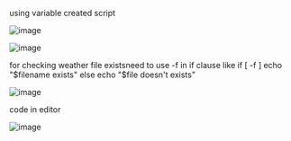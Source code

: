 

using variable created script

![image](https://user-images.githubusercontent.com/85178565/228634041-2b8079ed-b7b5-4ab9-8dc0-fa17436f15b0.png)


![image](https://user-images.githubusercontent.com/85178565/228634177-e914012f-e312-45fb-981b-b6abcbc81f92.png)


for checking weather file existsneed to use -f in if clause
like if [ -f <file name> ]
  echo "$filename exists"
  else
  echo "$file doesn't exists"
  
  
![image](https://user-images.githubusercontent.com/85178565/228648246-bd108bfc-abf9-41a5-b862-0b2b473294f1.png)

  code in editor
  
  ![image](https://user-images.githubusercontent.com/85178565/228648393-bf796414-6fc8-458c-885f-ace98c01f474.png)

